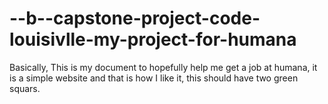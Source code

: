 # --b--capstone-project-code-louisivlle-my-project-for-humana
Basically, This is my document to hopefully help me get a job at humana, it is a simple website and that is how I like it, this should have two green squars. 